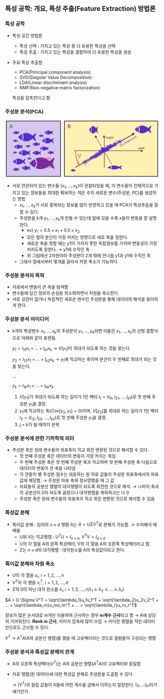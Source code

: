 ## 특성 공학: 개요, 특성 추출(Feature Extraction) 방법론

### 특성 공학

- 특성 공간 방법론
    - 특성 선택 : 가지고 있는 특성 중 더 유용한 특성을 선택
    - 특성 추출 : 가지고 있는 특성을 결합하여 더 유용한 특성을 생성

- 주요 특성 추출법
    - PCA(Principal component analysis)
    - SVD(Singular Value Decomposition)
    - LDA(Linear discriminant analysis)
    - NMF(Non-negative matrix factorization)
    
    특성을 압축한다고 함
    

### 주성분 분석(PCA)

![Untitled](img/Untitled%205.png)

- 서로 연관되어 있는 변수들 ($x_1,...,x_k$)이 관찰되었을 때, 이 변수들이 전체적으로 가지고 있는 정보들을 최대한 확보하는 적은 수의 새로운 변수(주성분, PC)를 생성하는 방법
    - $x_1,...,x_k$가 서로 중복되는 정보를 많이 반영하고 있을 때 PCA가 특성추출을 잘할 수 있다.
    - 주성분을 k개 $y_1,...,y_k$개 만들 수 있는데 앞에 있을 수록 x들의 변동을 잘 설명한다.
        - ex) $y_1 = 0.5 \times x_1 + 0.5 \times  x_2$
        - 모든 점의 분산이 가장 커지는 방향으로 새로 축을 정한다.
        - 새로운 축을 정할 때는 y1이 가지지 못한 독립정보를 가지며 변동성이 가장 커지도록 정한다. → y1에 수직인 축
        - 위 그림에선 2차원이라 주성분이 2개 밖에 안나옴 y1과 y1에 수직인 축
    - 그래서 앞에서부터 몇개를 골라서 차원 축소가 가능하다.
    

### 주성분 분석의 목적

- 자료에서 변동이 큰 축을 탐색함
- 변수들에 담긴 정보의 손실을 최소화하면서 차원을 축소한다.
- 서로 상관이 없거나 독립적인 새로운 변수인 주성분을 통해 데이터의 해석을 용이하게 한다.

### 주성분 분석 아이디어

- k개의 특성변수 $x_1, ..., x_k$의 주성분이 $y_1, ..., y_k$라면 이들은 $x_1, ..., x_k$의 선형 결합식으로 아래와 같이 표현됨.
    
    $y_1 = l_{11}x_1 + ... + l_{k1}x_k$  → $V[y_1]$이 최대가 되도록 하는 것을 찾는다.
    
    $y_2 = l_{12}x_1 + ... + l_{k2}x_k$ → $y_1$에 직교하는 축이며 분산이 두 번째로 최대가 되는 것을 찾는다.
    
    …
    
    $y_k = l_{1k}x_1 + ... + l_{kk}x_k$
    
    1. $V[y_1]$가 최대가 되도록 하는 길이가 1인 벡터 $l_1 = (l_{11}, l_{21}, ...,l_{k1})$로 첫 번째 주성분 $y_1$을 결정.
    2. $y_1$에 직교하는 축($Cov[y_2, y_1] = 0$)이며, $V[y_2]$를 최대로 하는 길이가 1인 벡터 $l_2 = (l_{12}, l_{22}, ...,l_{k2})$로 첫 번째 주성분 $y_1$을 결정.
    3. j = k가 될 때까지 반복

### 주성분 분석에 관한 기하학적 의미

- 주성분 축은 원래 변수들의 좌표축이 직교 회전 변환된 것으로 해석할 수 있다.
    - 첫 번째 주성분 축은 데이터의 변동이 가장 커지는 축임.
    - 두 번째 주성분 축은 첫 번째 주성분 축과 직교하며 첫 번째 주성분 축 다음으로 데이터의 변동이 큰 축을 나타냄
    - 각 관찰치 별 주성분 점수는 대응하는 원 자료 값들의 주성분 좌표축에서의 좌표 값에 해당함. → 주성분 좌표 축에 정사영했을 때 그 값
    - 자료들의 공분산 행렬이 대각행렬이 되도록 회전한 것으로 해석. → 나머지 축과의 공분산이 0이 되도록 골랐으니 대각행렬을 제외하고는 다 0
    - 주성분 축은 원래 변수들의 좌표축이 직교 회전 변환된 것으로 해석할 수 있음
    

### 특성값 분해

- 특이값 분해 : 임의의 $n \times d$ 행렬 A는 $A = U \Sigma V^T$로 분해가 가능함. → 수치해석 때 배움
    - U와 V는 직교행렬 : $U^TU = I_{n \times n}$, $V^TV = I_{d \times d}$
    - U의 각 열을 A의 왼쪽 특성벡터, V의 각 열을 A의 오른쪽 특성벡터라고 함.
    - $\Sigma$는 $n \times d$의 대각행렬 : 대각원소를 A의 특성값이라고 한다.
    

### 특이값 분해와 차원 축소

- $U$의 각 열을 $u_i$, $i =1, 2, …, n$
- $V^T$의 각 행을 $v_i^T$, $i = 1, 2, …, d$
- $\Sigma$의 0이 아닌 대각 원소를 $\lambda_i, i = 1,2, ..., r (\lambda_1 \ge \lambda_2 \ge ... \ge \lambda_r)$

$A = U \Sigma V^T = \sqrt{\lambda_1}u_1v_1^T + \sqrt{\lambda_2}u_2v_2^T + ... + \sqrt{\lambda_m}u_mv_m^T + ... + \sqrt{\lambda_r}u_rv_r^T$

정보가 많은 순서대로 m개만 이용하여 근사하는 경우 **m계수 근사**라고 함 → A에 상당히 가까워진다. **Rank m 근사**, 이미지 압축에 많이 쓰임 →  커다란 행렬을 적은 데이터만으로도 근사할 수 있다.

$V^T$ → $A^TA$(A의 공분산 행렬)를 했을 때 고유벡터라는 것으로 컬럼들이 구성되는 행렬

### 주성분 분석과 특성값 분해의 관계

- A의 오른쪽 특성벡터($V^T$)는 A의 공분산 행렬($A^TA$)의 고유벡터와 동일함
- 자료 행렬(원 데이터)에 대한 특성값 분해로 주성분을 도출할 수 있다.
    
    → ($V^T$)의 컬럼 값들이 X들에 어떤 계수를 곱해서 더하는지 결정한다. $l_{11}, … l_{k1}$이거 얘기인가
    
